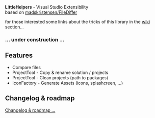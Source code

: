 **LittleHelpers** - Visual Studio Extensibility   
based on [madskristensen/FileDiffer](https://github.com/madskristensen/FileDiffer)  
   
for those interested some links about the tricks of this library in the [wiki](https://github.com/ZeProgFactory/MediaPlayer/wiki) section...
     
### ... under construction ...  

## Features
 * Compare files
 * ProjectTool - Copy & rename solution / projects
 * ProjectTool - Clean projects (path to packages)
 * IconFactory - Generate Assets (icons, splashcreen, ...)

## Changelog & roadmap
[Changelog & roadmap ...](https://github.com/ZeProgFactory/VS-LittleHelpers/blob/master/CHANGELOG.md)

